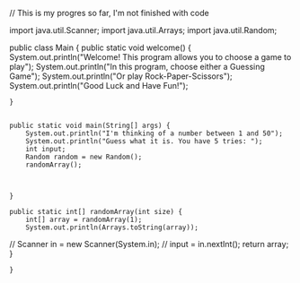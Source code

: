 // This is my progres so far, I'm not finished with code

import java.util.Scanner;
import java.util.Arrays;
import java.util.Random;

public class Main {
    public static void welcome() {
        System.out.println("Welcome! This program allows you to choose a game to play");
        System.out.println("In this program, choose either a Guessing Game");
        System.out.println("Or play Rock-Paper-Scissors");
        System.out.println("Good Luck and Have Fun!");



    }


    public static void main(String[] args) {
        System.out.println("I'm thinking of a number between 1 and 50");
        System.out.println("Guess what it is. You have 5 tries: ");
        int input;
        Random random = new Random();
        randomArray();



    }

    public static int[] randomArray(int size) {
        int[] array = randomArray(1);
        System.out.println(Arrays.toString(array));
//        Scanner in = new Scanner(System.in);
//        input = in.nextInt();
        return array;
    }


    }

